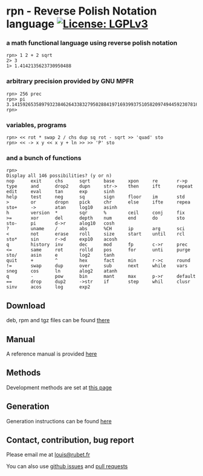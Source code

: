 # **rpn** - **R**everse **P**olish **N**otation language  [![License: LGPLv3](https://www.gnu.org/graphics/lgplv3-88x31.png)](https://www.gnu.org/licenses/lgpl-3.0.en.html)

### a math functional language using reverse polish notation

```
rpn> 1 2 + 2 sqrt
2> 3
1> 1.4142135623730950488
```

### arbitrary precision provided by GNU MPFR
```
rpn> 256 prec
rpn> pi
3.1415926535897932384626433832795028841971693993751058209749445923078164062862
rpn>
```

### variables, programs
```
rpn> << rot * swap 2 / chs dup sq rot - sqrt >> 'quad' sto
rpn> << -> x y << x y + ln >> >> 'P' sto
```

### and a bunch of functions
```
rpn>
Display all 146 possibilities? (y or n)
nop      exit     chs      sqrt     base     xpon     re       r->p     type     and      drop2    dupn     str->    then     ift      repeat   edit     eval     tan      exp      sinh
help     test     neg      sq       sign     floor    im       std      >        or       dropn    pick     chr      else     ifte     repea    sto+     ->       atan     log10    asinh
h        version  *        sqr      %        ceil     conj     fix      >=       xor      del      depth    num      end      do       sto      sto-     pi       d->r     alog10   cosh
?        uname    /        abs      %CH      ip       arg      sci      <        not      erase    roll     size     start    until    rcl      sto*     sin      r->d     exp10    acosh
q        history  inv      dec      mod      fp       c->r     prec     <=       same     rot      rolld    pos      for      unti     purge    sto/     asin     e        log2     tanh
quit     +        ^        hex      fact     min      r->c     round    !=       swap     dup      over     sub      next     while    vars     sneg     cos      ln       alog2    atanh
q        -        pow      bin      mant     max      p->r     default  ==       drop     dup2     ->str    if       step     whil     clusr    sinv     acos     log      exp2
```

## Download

deb, rpm and tgz files can be found [there](http://nvie.com/img/git-model@2x.png)

## Manual

A reference manual is provided [here](MANUAL.md)

## Methods

Development methods are set at [this page](METHODS.md)

## Generation

Generation instructions can be found [here](GENERATION.md)

## Contact, contribution, bug report

Please email me at [louis@rubet.fr](mailto:louis@rubet.fr)

You can also use [github issues](https://github.com/louisrubet/rpn/issues) and [pull requests](https://github.com/louisrubet/rpn/pulls)
